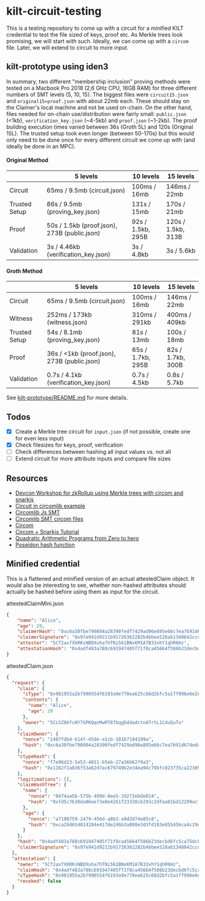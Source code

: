 # kilt-circuit-testing
This is a testing repository to come up with a circuit for a minified KILT credential to test the file sized of keys, proof etc. As Merkle trees look promising, we will start with such. Ideally, we can come up with a `circom` file. Later, we will extend to circuit to more input.

## kilt-prototype using iden3

In summary, two different "membership inclusion" proving methods were tested on a Macbook Pro 2018 (2,6 GHz CPU, 16GB RAM) for three different numbers of SMT levels (5, 10, 15). The biggest files were `circuit15.json` and `original15>proof.json` with about 22mb each. These should stay on the Claimer's local machine and not be used on-chain. On the other hand, files needed for on-chain use/distribution were fairly small: `public.json` (<1kb), `verification_key.json` (~4-5kb) and `proof.json` (~1-2kb). The proof building execution times varied between 36s (Groth 5L) and 120s (Original 15L). The trusted setup took even longer (between 50-170s) but this would only need to be done once for every different circuit we come up with (and ideally be done in an MPC).

#### Original Method

|               | 5 levels                                     | 10 levels         | 15 levels          |
| ------------- | -------------------------------------------- | ----------------- | ------------------ |
| Circuit       | 65ms / 9.5mb (circuit.json)                  | 100ms / 16mb      | 146ms / 22mb       |
| Trusted Setup | 86s / 9.5mb (proving_key.json)               | 131s / 15mb       | 170s / 21mb        |
| Proof         | 50s / 1.5kb (proof.json), 273B (public.json) | 92s / 1.5kb, 295B | 120s / 1.5kb, 313B |
| Validation    | 3s / 4.46kb (verification_key.json)          | 3s / 4.8kb        | 3s / 5.6kb         |

#### Groth Method

|               | 5 levels                                    | 10 levels         | 15 levels         |
| ------------- | ------------------------------------------- | ----------------- | ----------------- |
| Circuit       | 65ms / 9.5mb (circuit.json)                 | 100ms / 16mb      | 146ms / 22mb      |
| Witness       | 252ms / 173kb (witness.json)                | 310ms / 291kb     | 400ms / 409kb     |
| Trusted Setup | 54s / 8.1mb (proving_key.json)              | 81s / 13mb        | 100s / 18mb       |
| Proof         | 36s / <1kb (proof.json), 273B (public.json) | 65s / 1.7kb, 295B | 82s / 1.7kb, 300B |
| Validation    | 0.7s / 4.1kb (verification_key.json)        | 0.7s / 4.5kb      | 0.8s / 5.7kb      |

See [kilt-prototype/README.md](https://github.com/KILTprotocol/zksnark-circuit-testing/tree/master/kilt-prototype) for more details. 

## Todos
- [x] Create a Merkle tree circuit for `input.json` (if not possible, create one for even less input)
- [x] Check filesizes for keys, proof, verification
- [ ] Check differences between hashing all input values vs. not all
- [ ] Extend circuit for more attribute inputs and compare file sizes

## Resources
- [Devcon Workshop for zkRollup using Merkle trees with circom and snarkjs](https://keen-noyce-c29dfa.netlify.com/#0)
- [Circuit in circomlib example](https://github.com/DalaiLlaama/snappframes/tree/master/circuits)
- [Circomlib Js SMT](https://github.com/iden3/circomlib/blob/master/src/smt.js)
- [Circomlib SMT circom files](https://github.com/iden3/circomlib/tree/master/circuits/smt)
- [Circom](https://github.com/iden3/circom)
- [Circom + Snarkjs Tutorial](https://github.com/iden3/circom/blob/master/TUTORIAL.md)
- [Quadratic Arithmetic Programs from Zero to hero](https://medium.com/@VitalikButerin/quadratic-arithmetic-programs-from-zero-to-hero-f6d558cea649)
- [Poseidon hash function](https://eprint.iacr.org/2019/458.pdf)

## Minified credential

This is a flattened and minified version of an actual attestedClaim object. It would also be interesting to see, whether non-hashed attributes should actually be hashed before using them as input for the circuit.

attestedClaimMini.json
```json
{
    "name": "Alice",
    "age": 29,
    "claimerHash": "0xc6a30fbe790804a28390fedf7429ad96e895e66c7ea7691d674edaaf0f80d8ee",
    "claimerSignature": "0x97e941d9211b91726362282b4bbee528ab1340842ccd44b083dc732a6a8b44cc8813c0a2dd72dafd39b68ada5d7ec92b99190a8e5e1ed7750d7f4c73f35d0f0f",
    "attester": "5Cf2axfXbRKsNBDXuha7hTNi561BNxKM1A7B33xhY1qhR6Hz",
    "attestationHash": "0x4adf483a788c691947405f71f8ca45664f586b23decbd6fc5ca75dc8fc36a67e",
}
```

attestedClaim.json
```json
{
  "request": {
    "claim": {
      "cType": "0x981955a2b7990554f6193a9e770ea625c68d2bfc5a1ff996e6e28d2a620fae16",
      "contents": {
        "name": "Alice",
        "age": 29
      },
      "owner": "5CLSZ86fcHY7GPKQqnMwM787bqgDddadctnA7rtL1CduQuTu"
    },
    "claimOwner": {
      "nonce": "1467fdb4-b14f-45de-a1cb-181b7194199a",
      "hash": "0xc6a30fbe790804a28390fedf7429ad96e895e66c7ea7691d674edaaf0f80d8ee"
    },
    "ctypeHash": {
      "nonce": "f7e96d23-5e53-4011-b5eb-27a36b62f9a3",
      "hash": "0x1162f2a836f53a62d7ac679749b2e34ea94c79bfc023f35ca223099bccaeccb3"
    },
    "legitimations": [],
    "claimHashTree": {
      "name": {
        "nonce": "0474aa5b-575b-499d-8ee5-3d273ebde014",
        "hash": "0xfd5c7630da06ee73e8e4261f23338cb293c2dfaa01bd12299acf0f15cb95f4a5"
      },
      "age": {
        "nonce": "a7100759-2479-456d-a8b2-a9d2d74a85c8",
        "hash": "0xca28d654014284e417de246b3a088e3d3fd183e85545bca4c19d489e73809c2a"
      }
    },
    "hash": "0x4adf483a788c691947405f71f8ca45664f586b23decbd6fc5ca75dc8fc36a67e",
    "claimerSignature": "0x97e941d9211b91726362282b4bbee528ab1340842ccd44b083dc732a6a8b44cc8813c0a2dd72dafd39b68ada5d7ec92b99190a8e5e1ed7750d7f4c73f35d0f0f"
  },
  "attestation": {
    "owner": "5Cf2axfXbRKsNBDXuha7hTNi561BNxKM1A7B33xhY1qhR6Hz",
    "claimHash": "0x4adf483a788c691947405f71f8ca45664f586b23decbd6fc5ca75dc8fc36a67e",
    "cTypeHash": "0x981955a2b7990554f6193a9e770ea625c68d2bfc5a1ff996e6e28d2a620fae16",
    "revoked": false
  }
}
```

